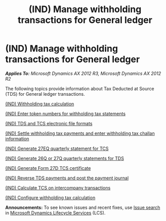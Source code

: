 ﻿---
title: (IND) Manage withholding transactions for General ledger
TOCTitle: (IND) Manage withholding transactions for General ledger
ms:assetid: 829f051e-e29c-48c7-9220-8372c2d621d0
ms:mtpsurl: https://technet.microsoft.com/en-us/library/JJ677970(v=AX.60)
ms:contentKeyID: 49385932
ms.date: 04/18/2014
mtps_version: v=AX.60
---

# (IND) Manage withholding transactions for General ledger 


_**Applies To:** Microsoft Dynamics AX 2012 R3, Microsoft Dynamics AX 2012 R2_

The following topics provide information about Tax Deducted at Source (TDS) for General ledger transactions.

[(IND) Withholding tax calculation](ind-withholding-tax-calculation.md)

[(IND) Enter token numbers for withholding tax statements](ind-enter-token-numbers-for-withholding-tax-statements.md)

[(IND) TDS and TCS electronic file formats](ind-tds-and-tcs-electronic-file-formats.md)

[(IND) Settle withholding tax payments and enter withholding tax challan information](ind-settle-withholding-tax-payments-and-enter-withholding-tax-challan-information.md)

[(IND) Generate 27EQ quarterly statement for TCS](ind-generate-27eq-quarterly-statement-for-tcs.md)

[(IND) Generate 26Q or 27Q quarterly statements for TDS](ind-generate-26q-or-27q-quarterly-statements-for-tds.md)

[(IND) Generate Form 27D TCS certificate](ind-generate-form-27d-tcs-certificate.md)

[(IND) Reverse TDS payments and post the payment journal](ind-reverse-tds-payments-and-post-the-payment-journal.md)

[(IND) Calculate TCS on intercompany transactions](ind-calculate-tcs-on-intercompany-transactions.md)

[(IND) Configure withholding tax calculation](ind-configure-withholding-tax-calculation.md)

  
**Announcements:** To see known issues and recent fixes, use [Issue search](http://go.microsoft.com/fwlink/?linkid=389258) in [Microsoft Dynamics Lifecycle Services](http://go.microsoft.com/fwlink/?linkid=306505) (LCS).

